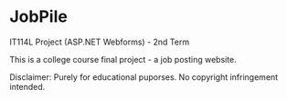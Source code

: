 # JobPile
IT114L Project (ASP.NET Webforms) - 2nd Term

This is a college course final project - a job posting website. 

Disclaimer: Purely for educational puporses. No copyright infringement intended. 

